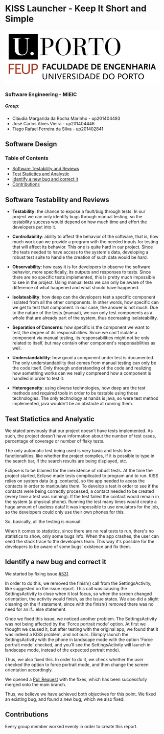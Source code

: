 # KISS Launcher - Keep It Short and Simple

![FEUP's logo](Images/feup.png)

### Software Engineering - MIEIC

##### Group:
* Cláudia Margarida da Rocha Marinho - up201404493
* José Carlos Alves Vieira - up201404446
* Tiago Rafael Ferreira da Silva - up201402841

## Software Design

### Table of Contents
* [Software Testability and Reviews](#Software-Testability-and-Reviews)
* [Test Statictics and Analystic](#test-statictics-and-analystic)
* [Identify a new bug and correct it](#identify-a-new-bug-and-correct-it)
* [Contributions](#contributions)

## Software Testability and Reviews
* **Testability**: the chance to expose a fault/bug through tests. In our project we can only identify bugs through manual testing, so the testability success would depend on how much time and effort the developers put into it.

* **Controllability**: ability to affect the behavior of the software, that is, how much work can we provide a program with the needed inputs for testing that will affect its behavior. This one is quite hard in our project. Since the tests needed to have access to the system's data, developing a robust test suite to handle the creation of such data would be hard.

* **Observability**: how easy it is for developers to observe the software behavior, more specifically, its outputs and responses to tests. Since there are no specific tests implemented, this is pretty much impossible to see in the project. Using manual tests we can only be aware of the difference of what happened and what should have happened.

* **Isolateability**: how deep can the developers test a specific component isolated from all the other components. In other words, how specific can we get to test that component. In our case, the answer is not much. Due to the nature of the tests (manual), we can only test components as a whole that are already part of the system, thus decreasing isolateability.

* **Separation of Concerns**: how specific is the component we want to test, the degree of its responsibilities. Since we can't isolate a component via manual testing, its responsabilities might not be only related to itself, but may contain other component's responsabilities as well.

* **Understandability**: how good a component under test is documented. The only understandability that comes from manual testing can only be the code itself. Only through understanding of the code and realizing how something works can we really compreend how a component is handled in order to test it.

* **Heterogeneity**: using diverse technologies, how deep are the test methods and required tools in order to be testable using those technologies. The only technology at hands is java, so were test method implemented, java wouldn't be an obstacle at running them.

## Test Statictics and Analystic
We stated previously that our project doesn’t have tests implemented. As such, the project doesn’t have information about the number of test cases, percentage of coverage or number of flaky tests.

The only automatic test being used is very basic and tests few functionalities, like whether the project compiles, if it is possible to type in the search bar, if the search results are being displayed, etc.

Eclipse is to be blamed for the inexistence of robust tests. At the time the project started, Eclipse made tests complicated to program and to run. KISS relies on system data (e.g. contacts), so the app needed to acess the contacts in order to manipulate them. To develop a test in order to see if the contacts were being correctly processed, a contact needed to be created (every time a test was running). If the test failed the contact would remain in the system (a physical phone). Running the test many times would create a huge amount of useless data! It was impossible to use emulators for the job, so the developers could only use their own phones for this.

So, basically, all the testing is manual.

When it comes to statistics, since there are no real tests to run, there's no statistics to show, only some bugs info. When the app crashes, the user can send the stack trace to the developers team. This way it's possible for the developers to be aware of some bugs' existence and fix them.

## Identify a new bug and correct it
We started by fixing issue [#531](https://github.com/Neamar/KISS/issues/531).

In order to do this, we removed the finish() call from the SettingsActivity, like suggested on the issue report. This call was causing the SettingsActivity to close when it lost focus, so when the screen changed orientation, the activity would finish, as the issue states. We also did a slight cleaning on the if statement, since with the finish() removed there was no need for an if...else statement.

Once we fixed this issue, we noticed another problem. The SettingsActivity was not being affected by the 'Force portrait mode' option. At first we thought we caused it, but after testing with the original app, we found that it was indeed a KISS problem, and not ours. (Simply launch the SettingsActivity with the phone in landscape mode with the option 'Force portrait mode' checked, and you'll see the SettingsActivity will launch in landscape mode, instead of the expected portrait mode).

Thus, we also fixed this. In order to do it, we check whether the user checked the option to force portrait mode, and then change the screen orientation accordingly.

We opened a [Pull Request](https://github.com/Neamar/KISS/pull/559) with the fixes, which has been successfully merged onto the main branch.

Thus, we believe we have achieved both objectives for this point. We fixed an existing bug, and found a new bug, which we also fixed.

## Contributions
Every group member worked evenly in order to create this report.
